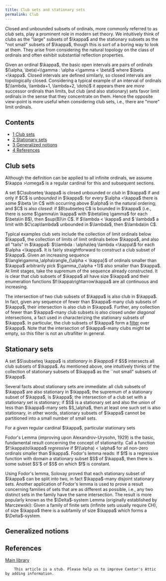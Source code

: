 ```yaml
---
title: Club sets and stationary sets
permalink: Club
---
```












  
Closed and unbounded subsets of ordinals, more commonly referred to as
*club* sets, play a prominent role in modern set theory. We intuitively
think of clubs as the "large" subsets of \$\kappa\$ and the stationary
subsets as the "not small" subsets of \$\kappa\$, though this is sort of
a boring way to look at them. They arise from considering the natural
topology on the class of ordinals and often exhibit substantial
reflection properties.

Given an ordinal \$\kappa\$, the basic open intervals are pairs of
ordinals \$(\alpha, \beta)=\\\gamma : \alpha \<\gamma \< \beta\\\$ where
\$\beta \<\kappa\$. Closed intervals are defined similarly, so closed
intervals are topologically closed. Considering a typical example of an
interval of ordinals \$\[\lambda, \lambda+1, \lambda+2, \dots)\$ it
appears there are *more* successor ordinals than limits, but club (and
also stationary) sets favor limit ordinals in the sense that they
concentrate on them. Hence the opposite view-point is more useful when
considering club sets, i.e., there are "more" limit ordinals.



## Contents


- [<span class="tocnumber">1</span> <span class="toctext">Club
  sets</span>](#Club_sets)
- [<span class="tocnumber">2</span> <span class="toctext">Stationary
  sets</span>](#Stationary_sets)
- [<span class="tocnumber">3</span> <span class="toctext">Generalized
  notions</span>](#Generalized_notions)
- [<span class="tocnumber">4</span>
  <span class="toctext">References</span>](#References)


## Club sets

Although the definition can be applied to all infinite ordinals, we
assume \$\kappa \>\omega\$ is a regular cardinal for this and subsequent
sections.

A set \$C\subseteq \kappa\$ is closed unbounded or *club* in \$\kappa\$
if and only if \$C\$ is *unbounded* in \$\kappa\$: for every \$\alpha
\<\kappa\$ there is some \$\beta \in C\$ with occurring above \$\alpha\$
in the natural ordering; and \$C\$ is also *closed*: if \$B\subseteq C\$
is bounded in \$\kappa\$ (i.e., there is some \$\gamma\in \kappa\$ with
\$\beta\leq \gamma\$ for each \$\beta\in B\$), then \$sup(B)\in C\$. If
\$\lambda \< \kappa\$ and \$ \lambda\$ a limit with \$C\cap\lambda\$
unbounded in \$\lambda\$, then \$\lambda\in C\$.

Typical examples club sets include the collection of limit ordinals
below \$\kappa\$, the collection of limits of limit ordinals below
\$\kappa\$, and also all "tails" in \$\kappa\$: \$\\\lambda : \alpha\leq
\lambda \<\kappa\\\$ for each \$\alpha \<\kappa\$. It is fairly
straightforward to construct a club subset of \$\kappa\$. Given an
increasing sequence \$\langle\gamma\_\alpha\rangle\_{\alpha \< \kappa}\$
of ordinals smaller than \$\kappa\$ arbitrarily pick \$\gamma\_{\alpha
+1}\$ also smaller than \$\kappa\$. At limit stages, take the supremum
of the sequence already constructed. It is clear that club subsets of
\$\kappa\$ all have size \$\kappa\$ and their enumeration functions
\$f:\kappa\rightarrow\kappa\$ are all continuous and increasing.

The intersection of two club subsets of \$\kappa\$ is also club in
\$\kappa\$. In fact, given any sequence of fewer than \$\kappa\$-many
club subsets of \$\kappa\$, their intersection is also club in
\$\kappa\$. Further, any collection of fewer than \$\kappa\$-many club
subsets is also closed under *diagonal* intersections, a fact used in
characterizing the stationary subsets of \$\kappa\$. In particular, the
club subsets of \$\kappa\$ form a
[filter](Filter "Filter")
over \$\kappa\$. Note that the intersection of \$\kappa\$-many clubs
might be empty, so this filter is not an ultrafilter in general.

## Stationary sets

A set \$S\subseteq \kappa\$ is *stationary in \$\kappa\$* if \$S\$
intersects all club subsets of \$\kappa\$. As mentioned above, one
intuitively thinks of the collection of stationary subsets of \$\kappa\$
as the \`\`not small" subsets of \$\kappa\$.

Several facts about stationary sets are immediate: all club subsets of
\$\kappa\$ are also stationary in \$\kappa\$; the supremum of a
stationary subset of \$\kappa\$, is \$\kappa\$; the intersection of a
club set with a stationary set is stationary; if \$S\$ is a stationary
set and also the union of less than \$\kappa\$-many sets \$S\_\alpha\$,
then at least one such set is also stationary, in other words,
stationary subsets of \$\kappa\$ cannot be partitioned into a small
number of small sets.

For a given regular cardinal \$\kappa\$, particular stationary sets

  
Fodor's Lemma (improving upon Alexandrov-Urysohn, 1929) is the basic,
fundamental result concerning the concept of stationarity. Call a
function \$f:\kappa\to\kappa\$ *regressive* if \$f(\alpha) \< \alpha\$
for all non-zero ordinals smaller than \$\kappa\$. Fodor's lemma reads:
If \$f\$ is a regressive function with domain a stationary subset \$S\$
of \$\kappa\$, then there is some subset \$S'\$ of \$S\$ on which \$f\$
is constant.

Using Fodor's lemma, Solovay proved that each stationary subset of
\$\kappa\$ can be split into two, in fact \$\kappa\$-many disjoint
stationary sets. Another application of Fodor's lemma is used to prove a
result concerning families of sets that are as different as possible,
i.e., any two distinct sets in the family have the same intersection.
The result is more popularly known as the \$\Delta\$-system Lemma
(originally established by Marczewski): Given a family of finite sets
(infinite sets usually require CH), of size \$\kappa\$ there is a
subfamily of size \$\kappa\$ which forms a \$\Delta\$-system.

## Generalized notions

## References

[Main
library](Library "Library")

  

        This article is a stub. Please help us to improve Cantor's Attic by adding information.


